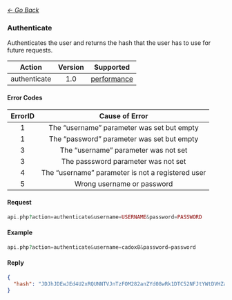 *[<- Go Back](../rest-api.md)*

### Authenticate
Authenticates the user and returns the hash that the user has to use for future requests.


| Action | Version | Supported |
| :-: | :-: | :-: |
| authenticate | 1.0 | <a href="#per">performance</a> |

#### Error Codes
| ErrorID | Cause of Error |
| :-: | :-: |
| 1 | The “username” parameter was set but empty |
| 1 | The “password” parameter was set but empty |
| 3 | The “username” parameter was not set |
| 3 | The passsword parameter was not set |
| 4 | The “username” parameter is not a registered user |
| 5 | Wrong username or password |

#### Request
```php
api.php?action=authenticate&username=USERNAME&password=PASSWORD
```
#### Example
```php
api.php?action=authenticate&username=cadox8&password=password
```

#### Reply
```json
{
  "hash": "JDJhJDEwJEd4U2xRQUNNTVJnTzFOM282anZYd08wRk1DTC52NFJtYWtDVHZaNHo1SUZvR0hzUVpLTkU2"
}
```
